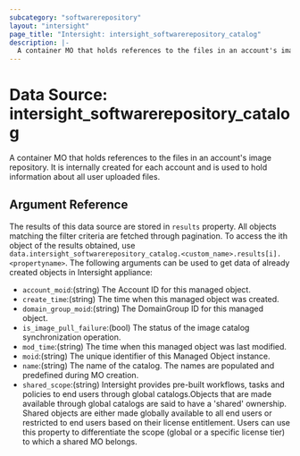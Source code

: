```yaml
---
subcategory: "softwarerepository"
layout: "intersight"
page_title: "Intersight: intersight_softwarerepository_catalog"
description: |-
  A container MO that holds references to the files in an account's image repository. It is internally created for each account and is used to hold information about all user uploaded files.
---
```


# Data Source: intersight_softwarerepository_catalog
A container MO that holds references to the files in an account's image repository. It is internally created for each account and is used to hold information about all user uploaded files.
## Argument Reference
The results of this data source are stored in `results` property.
All objects matching the filter criteria are fetched through pagination.
To access the ith object of the results obtained, use `data.intersight_softwarerepository_catalog.<custom_name>.results[i].<propertyname>`.
The following arguments can be used to get data of already created objects in Intersight appliance:
* `account_moid`:(string) The Account ID for this managed object. 
* `create_time`:(string) The time when this managed object was created. 
* `domain_group_moid`:(string) The DomainGroup ID for this managed object. 
* `is_image_pull_failure`:(bool) The status of the image catalog synchronization operation. 
* `mod_time`:(string) The time when this managed object was last modified. 
* `moid`:(string) The unique identifier of this Managed Object instance. 
* `name`:(string) The name of the catalog. The names are populated and predefined during MO creation. 
* `shared_scope`:(string) Intersight provides pre-built workflows, tasks and policies to end users through global catalogs.Objects that are made available through global catalogs are said to have a 'shared' ownership. Shared objects are either made globally available to all end users or restricted to end users based on their license entitlement. Users can use this property to differentiate the scope (global or a specific license tier) to which a shared MO belongs. 
 